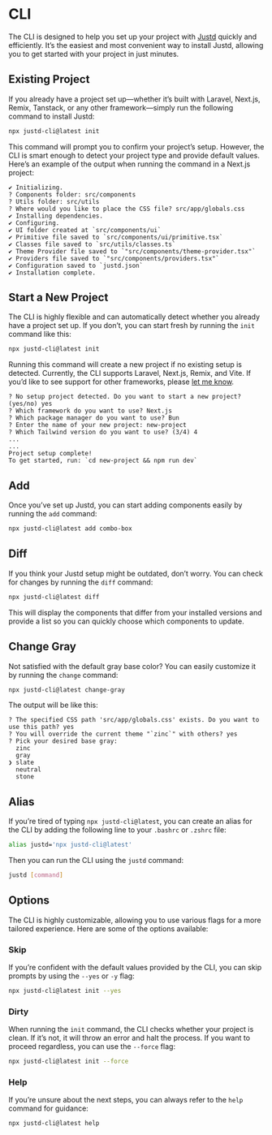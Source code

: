 # CLI
The CLI is designed to help you set up your project with [Justd](https://getjustd.com) quickly and efficiently. It’s the easiest and most convenient way to install Justd, allowing you to get started with your project in just minutes.

## Existing Project
If you already have a project set up—whether it’s built with Laravel, Next.js, Remix, Tanstack, or any other framework—simply run the following command to install Justd:
```bash
npx justd-cli@latest init
```
This command will prompt you to confirm your project’s setup. However, the CLI is smart enough to detect your project type and provide default values.
Here’s an example of the output when running the command in a Next.js project:
```
✔ Initializing.
? Components folder: src/components
? Utils folder: src/utils
? Where would you like to place the CSS file? src/app/globals.css
✔ Installing dependencies.
✔ Configuring.
✔ UI folder created at `src/components/ui`
✔ Primitive file saved to `src/components/ui/primitive.tsx`
✔ Classes file saved to `src/utils/classes.ts`
✔ Theme Provider file saved to `"src/components/theme-provider.tsx"`
✔ Providers file saved to `"src/components/providers.tsx"`
✔ Configuration saved to `justd.json`
✔ Installation complete.
```

## Start a New Project
The CLI is highly flexible and can automatically detect whether you already have a project set up. If you don’t, you can start fresh by running the `init` command like this:
```bash
npx justd-cli@latest init
```

Running this command will create a new project if no existing setup is detected. Currently, the CLI supports Laravel, Next.js, Remix, and Vite. If you’d like to see support for other frameworks, please [let me know](https://x.com/irsyadadl).
```
? No setup project detected. Do you want to start a new project? (yes/no) yes
? Which framework do you want to use? Next.js
? Which package manager do you want to use? Bun
? Enter the name of your new project: new-project
? Which Tailwind version do you want to use? (3/4) 4
...
...
Project setup complete!
To get started, run: `cd new-project && npm run dev`
```

## Add
Once you’ve set up Justd, you can start adding components easily by running the `add` command:
```bash
npx justd-cli@latest add combo-box
```

## Diff
If you think your Justd setup might be outdated, don’t worry. You can check for changes by running the `diff` command:
```bash
npx justd-cli@latest diff
```

This will display the components that differ from your installed versions and provide a list so you can quickly choose which components to update.

## Change Gray
Not satisfied with the default gray base color? You can easily customize it by running the `change` command:
```bash
npx justd-cli@latest change-gray
```

The output will be like this:
```
? The specified CSS path 'src/app/globals.css' exists. Do you want to use this path? yes
? You will override the current theme "`zinc`" with others? yes
? Pick your desired base gray:
  zinc
  gray
❯ slate
  neutral
  stone
```

## Alias
If you’re tired of typing `npx justd-cli@latest`, you can create an alias for the CLI by adding the following line to your `.bashrc` or `.zshrc` file:
```bash
alias justd='npx justd-cli@latest'
```
Then you can run the CLI using the `justd` command:
```bash
justd [command]
```

## Options
The CLI is highly customizable, allowing you to use various flags for a more tailored experience. Here are some of the options available:

### Skip
If you’re confident with the default values provided by the CLI, you can skip prompts by using the `--yes` or `-y` flag:
```bash
npx justd-cli@latest init --yes
```

### Dirty
When running the `init` command, the CLI checks whether your project is clean. If it’s not, it will throw an error and halt the process. If you want to proceed regardless, you can use the `--force` flag:
```bash
npx justd-cli@latest init --force
```

### Help
If you’re unsure about the next steps, you can always refer to the `help` command for guidance:
```bash
npx justd-cli@latest help
```
